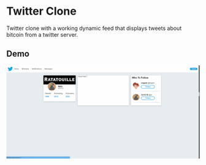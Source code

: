 # Twitter Clone
Twitter clone with a working dynamic feed that displays tweets about bitcoin from a twitter server.

## Demo

![](https://github.com/ATranZone/CS110-Lab3/blob/main/Lab%203/images/twitterDemo.gif)

